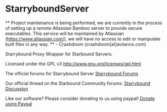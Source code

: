 StarryboundServer
=================

** Project maintenance is being performed, we are currently in the process of setting up a remote Atlassian Bamboo server to provide secure executables. This service will be maintained by Atlassian (https://www.atlassian.com/), we will have no access to edit or manipulate built files in any way. ** - Crashdoom (crashdoom[at]avilance.com)

Starrybound Proxy Wrapper for Starbound Servers.

Licensed under the GPL v3 http://www.gnu.org/licenses/gpl.html

The official forums for Starrybound Server
[Starrybound Forums](http://forum.avilance.com/forum/45-starrybound/)

Our official thread on the Starbound Community forums:
[Starrybound Discussion](http://community.playstarbound.com/index.php?threads/starrybound-server-starbound-server-proxy-c-proper-network-implementation.58969/)

Like our software? Please consider donating to us.using paypal!
[Donate using Paypal](https://www.paypal.com/cgi-bin/webscr?cmd=_donations&business=335TMEGA6XRL4&lc=GB&item_name=Avilance%20Ltd%20%3a%3a%20Starrybound%20Server&item_number=STARRY&no_note=1&no_shipping=1&currency_code=GBP&bn=PP%2dDonationsBF%3abtn_donateCC_LG%2egif%3aNonHosted)
